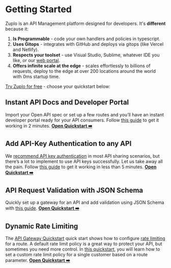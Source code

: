# Getting Started

Zuplo is an API Management platform designed for developers. It's **different** because it:

1. **Is Programmable** - code your own handlers and policies in typescript.
2. **Uses Gitops** - integrates with GitHub and deploys via gitops (like Vercel and Netlify).
3. **Respects your toolset** - use Visual Studio, Sublime, whatever IDE you like, or our [web portal](https://portal.zuplo.com/signup).
4. **Offers infinite scale at the edge** - scales effortlessly to billions of requests, deploy to the edge at over 200 locations around the world with 0ms startup time.

[Try Zuplo for free](https://portal.zuplo.com/signup) - choose your quickstart below:

## Instant API Docs and Developer Portal

Import your Open API spec or set up a few routes and you’ll have an instant developer portal ready for your API consumers. Follow [this guide](/docs/quickstarts/instant-api-docs-and-dev-portal) to get it working in 2 minutes. **[Open Quickstart ➡️](/docs/quickstarts/instant-api-docs-and-dev-portal)**

## Add API-Key Authentication to any API

We [recommend API key authentication](/blog/2022/05/03/you-should-be-using-api-keys/) in most API sharing scenarios, but there’s a lot to implement to use API keys successfully. Let us take away all the pain. Follow [this guide](/docs/quickstarts/add-api-key-auth) to get it working in less than 5 minutes. **[Open Quickstart ➡️](/docs/quickstarts/add-api-key-auth)**

## API Request Validation with JSON Schema

Quickly set up a gateway for an API and add validation using JSON Schema with [this guide](/docs/quickstarts/validation-and-docs-with-json-schema). **[Open Quickstart ➡️](/docs/quickstarts/validation-and-docs-with-json-schema)**

## Dynamic Rate Limiting

The [API Gateway Quickstart](./proxy-public-api.md) quick start shows how to configure [rate limiting](../policies/rate-limit-inbound.md) for a route. A default rate limit policy is a great way to protect your API, but sometimes you need more control. In [this quickstart](/docs/quickstarts/per-customer-rate-limits), you will learn how to set a custom rate limit policy for a single customer based on a route parameter. **[Open Quickstart ➡️](/docs/quickstarts/per-customer-rate-limits)**
